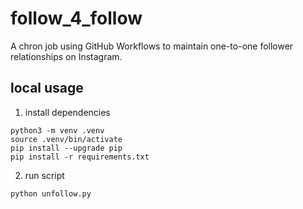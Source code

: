 # follow_4_follow
A chron job using GitHub Workflows to maintain one-to-one follower relationships on Instagram.

## local usage
1. install dependencies

```
python3 -m venv .venv
source .venv/bin/activate
pip install --upgrade pip
pip install -r requirements.txt
```
2. run script
```
python unfollow.py
```